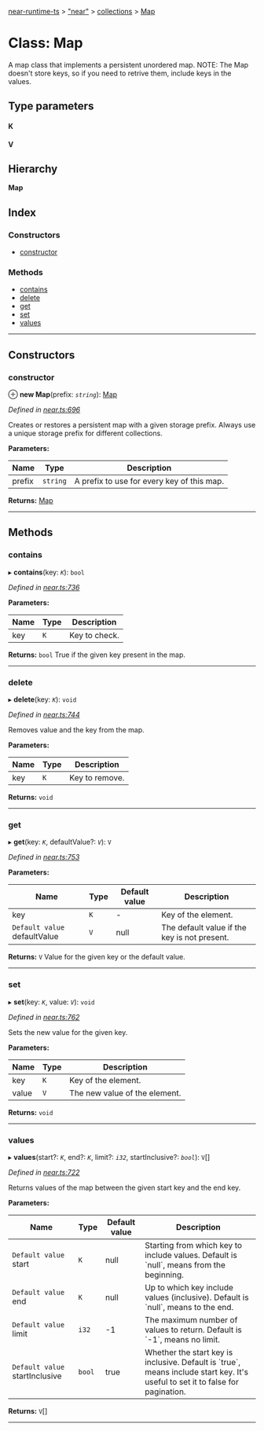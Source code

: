 [near-runtime-ts](../README.md) > ["near"](../modules/_near_.md) > [collections](../modules/_near_.collections.md) > [Map](../classes/_near_.collections.map.md)

# Class: Map

A map class that implements a persistent unordered map. NOTE: The Map doesn't store keys, so if you need to retrive them, include keys in the values.

## Type parameters
#### K 
#### V 
## Hierarchy

**Map**

## Index

### Constructors

* [constructor](_near_.collections.map.md#constructor)

### Methods

* [contains](_near_.collections.map.md#contains)
* [delete](_near_.collections.map.md#delete)
* [get](_near_.collections.map.md#get)
* [set](_near_.collections.map.md#set)
* [values](_near_.collections.map.md#values)

---

## Constructors

<a id="constructor"></a>

###  constructor

⊕ **new Map**(prefix: *`string`*): [Map](_near_.collections.map.md)

*Defined in [near.ts:696](https://github.com/nearprotocol/near-runtime-ts/blob/a04d184/near.ts#L696)*

Creates or restores a persistent map with a given storage prefix. Always use a unique storage prefix for different collections.

**Parameters:**

| Name | Type | Description |
| ------ | ------ | ------ |
| prefix | `string` |  A prefix to use for every key of this map. |

**Returns:** [Map](_near_.collections.map.md)

___

## Methods

<a id="contains"></a>

###  contains

▸ **contains**(key: *`K`*): `bool`

*Defined in [near.ts:736](https://github.com/nearprotocol/near-runtime-ts/blob/a04d184/near.ts#L736)*

**Parameters:**

| Name | Type | Description |
| ------ | ------ | ------ |
| key | `K` |  Key to check. |

**Returns:** `bool`
True if the given key present in the map.

___
<a id="delete"></a>

###  delete

▸ **delete**(key: *`K`*): `void`

*Defined in [near.ts:744](https://github.com/nearprotocol/near-runtime-ts/blob/a04d184/near.ts#L744)*

Removes value and the key from the map.

**Parameters:**

| Name | Type | Description |
| ------ | ------ | ------ |
| key | `K` |  Key to remove. |

**Returns:** `void`

___
<a id="get"></a>

###  get

▸ **get**(key: *`K`*, defaultValue?: *`V`*): `V`

*Defined in [near.ts:753](https://github.com/nearprotocol/near-runtime-ts/blob/a04d184/near.ts#L753)*

**Parameters:**

| Name | Type | Default value | Description |
| ------ | ------ | ------ | ------ |
| key | `K` | - |  Key of the element. |
| `Default value` defaultValue | `V` |  null |  The default value if the key is not present. |

**Returns:** `V`
Value for the given key or the default value.

___
<a id="set"></a>

###  set

▸ **set**(key: *`K`*, value: *`V`*): `void`

*Defined in [near.ts:762](https://github.com/nearprotocol/near-runtime-ts/blob/a04d184/near.ts#L762)*

Sets the new value for the given key.

**Parameters:**

| Name | Type | Description |
| ------ | ------ | ------ |
| key | `K` |  Key of the element. |
| value | `V` |  The new value of the element. |

**Returns:** `void`

___
<a id="values"></a>

###  values

▸ **values**(start?: *`K`*, end?: *`K`*, limit?: *`i32`*, startInclusive?: *`bool`*): `V`[]

*Defined in [near.ts:722](https://github.com/nearprotocol/near-runtime-ts/blob/a04d184/near.ts#L722)*

Returns values of the map between the given start key and the end key.

**Parameters:**

| Name | Type | Default value | Description |
| ------ | ------ | ------ | ------ |
| `Default value` start | `K` |  null |  Starting from which key to include values. Default is \`null\`, means from the beginning. |
| `Default value` end | `K` |  null |  Up to which key include values (inclusive). Default is \`null\`, means to the end. |
| `Default value` limit | `i32` |  -1 |  The maximum number of values to return. Default is \`-1\`, means no limit. |
| `Default value` startInclusive | `bool` | true |  Whether the start key is inclusive. Default is \`true\`, means include start key. It's useful to set it to false for pagination. |

**Returns:** `V`[]

___

